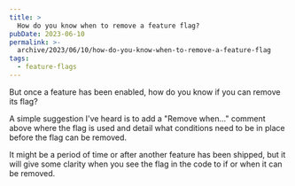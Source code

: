 ```yaml
---
title: >
  How do you know when to remove a feature flag?
pubDate: 2023-06-10
permalink: >-
  archive/2023/06/10/how-do-you-know-when-to-remove-a-feature-flag
tags:
  - feature-flags
---
```


But once a feature has been enabled, how do you know if you can remove its flag?

A simple suggestion I've heard is to add a "Remove when..." comment above where the flag is used and detail what conditions need to be in place before the flag can be removed.

It might be a period of time or after another feature has been shipped, but it will give some clarity when you see the flag in the code to if or when it can be removed.
